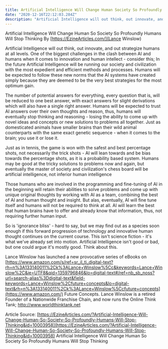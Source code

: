 ```yaml
---
title: Artificial Intelligence Will Change Human Society So Profoundly Humans Will Stop Thinking
date: "2020-12-16T22:12:03.284Z"
description: "Artificial Intelligence will out think, out innovate, and our strategize humans at all levels. One of the biggest challenges in the clash between AI and humans when it comes to innovation and human intellect - consider this;"
---
```




Artificial Intelligence Will Change Human So Society So Profoundly Humans Will Stop Thinking
By [https://EzineArticles.com/](Lance Winslow) 

Artificial Intelligence will out think, out innovate, and out strategize humans at all levels. One of the biggest challenges in the clash between AI and humans when it comes to innovation and human intellect - consider this; In the future Artificial Intelligence will be running our society and civilization with the most expedient and efficient methods and processes. Humans will be expected to follow these new norms that the AI systems have created simply because they are deemed to be the very best strategies for the most optimum gain. 

The number of potential answers for everything, every question that is, will be reduced to one best answer, with exact answers for slight derivations which will also have a single right answer. Humans will be expected to trust AI answers over their own thoughts and reason, thus, humans will eventually stop thinking and reasoning - losing the ability to come up with novel ideas and concepts or new solutions to problems all together. Just as domesticated animals have smaller brains than their wild animal counterparts with the same exact genetic sequence - when it comes to the brain; you use it or lose it. 

Just as in tennis, the game is won with the safest and best percentage shots, not necessarily the trick shots - AI will lean towards and be bias towards the percentage shots, as it is a probability based system. Humans may be good at the tricky solutions to problems now and again, but eventually the master of society and civilization's chess board will be artificial intelligence, not inferior human intelligence

Those humans who are involved in the programming and fine-tuning of AI in the beginning will retain their abilities to solve problems and come up with unique original thoughts by working with AI as a team, combining the best of AI and human thought and insight. But alas, eventually, AI will fine tune itself and humans will not be required to think at all. AI will learn the best that human brains have to offer and already know that information, thus, not requiring further human input. 

So is 'ignorance bliss' - hard to say, but we may find out as a species soon enough if this forward progression of technology and innovative human thought continues on the current course. This isn't science fiction - it's what we've already set into motion. Artificial Intelligence isn't good or bad, but one could argue it's mostly good. Think about this.

Lance Winslow has launched a new provocative series of eBooks on [https://www.amazon.com/s/ref=sr_il_ti_digital-text?rh=n%3A133140011%2Ck%3ALance+Winslow%5Cc&keywords=Lance+Winslow%2C&ie=UTF8&qid=1359796846&lo=digital-text#/ref=nb_sb_noss?url=search-alias%3Ddigital-text&field-keywords=Lance+Winslow%2Cfuture+concepts&lo=digital-text&rh=n%3A133140011%2Ck%3ALance+Winslow%5Ccfuture+concepts](https://www.amazon.com/) Future Concepts. Lance Winslow is a retired Founder of a Nationwide Franchise Chain, and now runs the Online Think Tank; http://www.worldthinktank.net

Article Source: [https://EzineArticles.com/?Artificial-Intelligence-Will-Change-Human-So-Society-So-Profoundly-Humans-Will-Stop-Thinking&id=10003958](https://EzineArticles.com/?Artificial-Intelligence-Will-Change-Human-So-Society-So-Profoundly-Humans-Will-Stop-Thinking&id=10003958) Artificial Intelligence Will Change Human So Society So Profoundly Humans Will Stop Thinking

